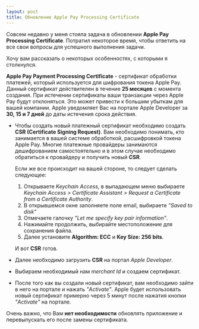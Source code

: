 ```yaml
---
layout: post
title: Обновление Apple Pay Processing Certificate
---
```


Совсем недавно у меня стояла задача в обновлении **Apple Pay Processing Certificate**.  Потратил некоторое время, чтобы ответить на все свои вопросы для успешного выполнения задачи.

Хочу вам рассказать о некоторых особенностях, с которыми я столкнулся.

**Apple Pay Payment Processing Certificate** - сертификат обработки платежей,  который используется для шифрования токена Apple Pay.
Данный сертификат действителен в течение **25 месяцев** с момента создания. При истечении сертификаты ваши транзакции через Apple Pay будут отклоняться. Это может привести к большим убыткам для вашей компании. Apple уведомляет Вас на портале Apple Developer за **30, 15 и 7 дней** до даты истечения срока действия.

- Чтобы создать новый платежный сертификат необходимо создать **CSR (Certificate Signing Request)**. Вам необходимо понимать, кто занимается в вашей системе обработкой, расшифровкой токена Apple Pay. Многие платежные провайдеры занимаются дешифрованием самостоятельно и в этом случае необходимо обратиться к провайдеру и получить новый **CSR**.

  Если же все происходит на вашей стороне, то следует сделать следующее:

  1. Открываете *Keychain Access*, в выпадающем меню выбираете  *Keychain Access > Certificate Assistant > Request a Certificate from a Certificate Authority*.
  2. В открывшемся окне заполняете поле email, выбираете *"Saved to disk"*
  3. Отмечаете галочку *"Let me specify key pair information"*.
  4. Нажимайте продолжить, выбирайте местоположение для сохранения файла.
  5. Далее установите **Algorithm: ECC** и **Key Size: 256 bits**.

  И вот **CSR** готов.

- Далее необходимо загрузить **CSR** на портал *Apple Developer*.
- Выбираем необходимый нам *merchant Id* и создаем сертификат.

- После того как вы создали новый сертификат, вам необходимо зайти в него на портале и нажать *"Activate"*. Apple будет использовать новый сертификат примерно через 5 минут после нажатия кнопки *"Activate"* на портале.

Очень важно, что Вам **нет необходимости** обновлять приложение и перевыпускать его после замены сертификата.
